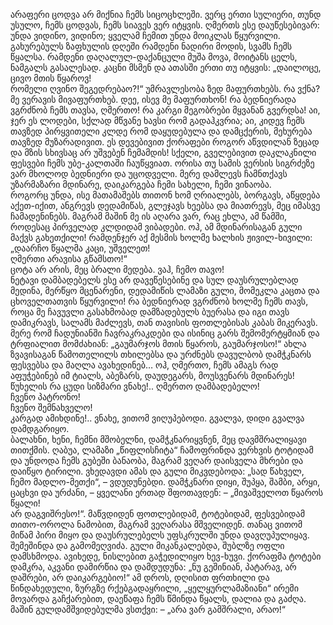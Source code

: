არაფერი ცოდვა არ მიქნია ჩემს სიცოცხლეში. 
ვერც ერთი სულიერი, თუნდ უსულო, ჩემს ცოდვას, ჩემს სიავეს ვერ იტყვის. 
ღმერთს ესე დაუწესებივარ: უნდა ვიდინო, ვიდინო; ყველამ ჩემით უნდა მოიკლას წყურვილი. 
გახურებულს ზაფხულის დღეში რამდენი ნადირი მოდის, სვამს ჩემს წყალსა. 
რამდენი დაღალულ-დაქანცული მუშა მოვა, მოიტანს ცელს, ნამგალს გასალესად. 
კაცნი მსმენ და ათასში ერთი თუ იტყვის: „დაილოცე, ცივო მთის წყაროვ!  
რომელი ღვინო შეგედრებაო?!“ 
უმრავლესობა ზედ მაფურთხებს. 
რა ვქნა? 
მე ვერავის მივაფურთხებ. 
დეე, ისევ მე მაფურთხონ! 
რა ბედნიერადა ვგრძნობ ჩემს თავსა, ღმერთო! 
რა კარგი მეგობრები მყვანან გვერდსა! 
აი, ჯერ ეს ლოდები, სქლად მწვანე ხავსი რომ გადაჰკვრია; აი, კიდევ ჩემს თავზედ პირყვითელი კლდე რომ დაყუდებულა და დამცქერის, მეხურება თავზედ მუზარადივით. 
ეს დევებივით ქორაფები როგორ აწვდილან ზეცად და მზის სხივსაც არ უშვებენ ჩემამდის! 
სქელი, გველებივით დაკლაკნილი ფესვები ჩემს უბე-კალთაში ჩაუწყვიათ. 
ორისა თუ სამის ვერსის სიგრძეზე ვარ მხოლოდ ბედნიერი და უცოდველი. 
მერე დამლევს ჩამნთქავს უზარმაზარი მდინარე, დაიკარგება ჩემი სახელი, ჩემი ვინაობა.  
როგორც უნდა, ისე მათამაშებს თითონ ხომ ღრიალებს, ბორგავს, აწყდება აქეთ-იქით, ანგრევს დედამიწას, გლეჯავს ხეებსა და მიათრევს, მეც იმასვე ჩამადენინებს. 
მაგრამ მაშინ მე ის აღარა ვარ, რაც ეხლა, ამ წამში, როდესაც პირველად კლდიდამ ვიბადები. 
ოჰ, ამ მდინარისაგან გული მაქვს გახეთქილი! 
რამდენჯერ აქ მესმის ხოლმე ხალხის ჟივილ-ხივილი: „დაარჩო წყალმა კაცი, უშველეთ!  
ღმერთი არავისა გწამსთო!“  
ცოტა არ არის, მეც ბრალი მედება. 
ვაჰ, ჩემო თავო!  
ნეტავი დამბადებელს ესე არ დავეწესებინე და სულ დაუსრულებლად მედინა, მერწყო მცენარენი, დედამიწის ლამაზი გული, მომეკლა კაცთა და ცხოველთათვის წყურვილი! 
რა ბედნიერად ვგრძნობ ხოლმე ჩემს თავს, როცა მე ჩავუვლი გასახმობად დამზადებულს ბუერასა და იგი თავს დამიკრავს, სალამს მაძლევს, თან თავისის ფოთლებისას კაბას მიკერავს. 
მერე რომ ჩადუნიანში ჩავრაკრაკდები და ისინიც გარს შემომერტყმიან და ტრფიალით მომძახიან: „გაუმარჯოს მთის წყაროს, გაუმარჯოსო!“ 
ახლა ზვავისაგან წამოთელილს თხილებსა და ურძნებს დავულბობ დამჭკნარს ფესვებსა და მაღლა ავახედინებ… 
ოჰ, ღმერთო, ჩემს ამაგს რად აფუჭებინებ იმ ტიალს, აბეზარს, დაუდეგარს, მოუსვენარს მდინარეს! 
წუხელის რა ცუდი სიზმარი ვნახე!.. 
ღმერთო დამბადებელო!  
ჩვენო პატრონო!  
ჩვენო შემნახველო!  
კარგად ამიხდინე!.. 
ვნახე, ვითომ ვიღუპებოდი. 
გვალვა, დიდი გვალვა დამდგარიყო.  
ბალახნი, ხენი, ჩემნი მშობელნი, დამჭკნარიყვნენ, მეც დავმშრალიყავი თითქმის. 
ღაბუა, ლამაზი „წიფლისჩიტა“ ჩამოფრინდა ვერხვის ტოტიდამ და უნდოდა ჩემს გუბეში ბანაობა, მაგრამ ვეღარ დაისველა მხრები და დაიწყო ტირილი. 
ვხედავდი ამას და გული მიკვდებოდა: „სად წახველ, ჩემო მადლო-მეთქი“, – ვდუდუნებდი. 
დამჭკნარი დიყი, შუპყა, შამბი, არყი, ცაცხვი და ურძანი, – ყველანი ერთად შფოთავდენ: – „მივაშველოთ წყაროს წყალი!   
არ დაგვიშრესო!“. 
მაწვდიდენ ფოთლებიდამ, ტოტებიდამ, ფესვებიდამ თითო-ოროლა ნამობით, მაგრამ ვეღარასა მშველიდენ. 
თანაც ვითომ მიწამ პირი მიყო და დაუსრულებელს უფსკრულში უნდა დავღუპულიყავ. 
შემეშინდა და გამომეღვიძა. 
გული მიკანკალებდა, შუბლზე ოფლი დამსხმოდა. 
ავიხედე, ნისლებით გაჭედილიყო ხევ-ხუვი. 
ქორაფმა ტოტები დამკრა, აკვანი დამირწია და დამდუდუნა: „ნუ გეშინიან, პატარავ, არ დაშრები, არ დაიკარგებიო!“ 
ამ დროს, დღისით ფრთხილი და წინდახედული, ზურგზე რქებგადაყრილი, „ყელყურლამაზიანი“ ირემი მოვარდა გაჩქარებით, დაეწაფა ჩემს წმინდა წყალს, დალია და გაძღა. 
მაშინ გულდამშვიდებულმა ვსთქვი: – „არა ვარ გამშრალი, არაო!“

